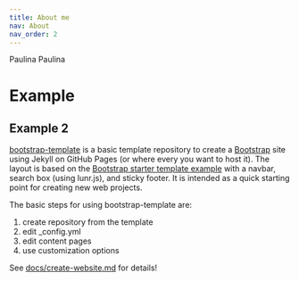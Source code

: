 ```yaml
---
title: About me
nav: About
nav_order: 2
---
```


Paulina Paulina

# Example
## Example 2

[bootstrap-template](https://github.com/thecdil/bootstrap-template) is a basic template repository to create a [Bootstrap](https://getbootstrap.com/) site using Jekyll on GitHub Pages (or where every you want to host it). 
The layout is based on the [Bootstrap starter template example](https://getbootstrap.com/docs/4.5/examples/) with a navbar, search box (using lunr.js), and sticky footer.
It is intended as a quick starting point for creating new web projects.

The basic steps for using bootstrap-template are: 

1. create repository from the template
2. edit _config.yml
3. edit content pages
4. use customization options

See [docs/create-website.md](https://github.com/thecdil/bootstrap-template/blob/main/docs/create-website.md) for details!

